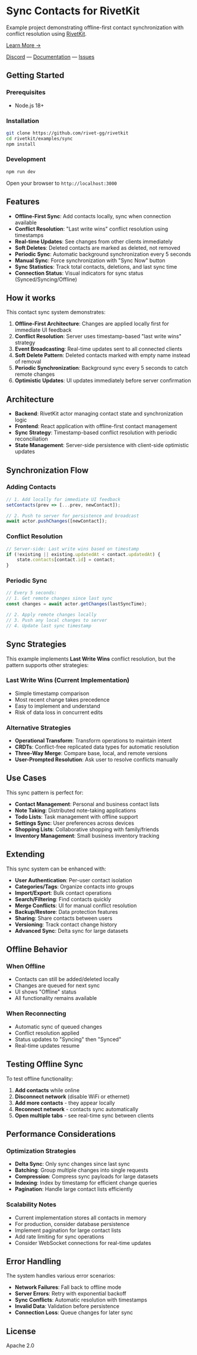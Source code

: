# Sync Contacts for RivetKit

Example project demonstrating offline-first contact synchronization with conflict resolution using [RivetKit](https://rivetkit.org).

[Learn More →](https://github.com/rivet-gg/rivetkit)

[Discord](https://rivet.gg/discord) — [Documentation](https://rivetkit.org) — [Issues](https://github.com/rivet-gg/rivetkit/issues)

## Getting Started

### Prerequisites

- Node.js 18+

### Installation

```sh
git clone https://github.com/rivet-gg/rivetkit
cd rivetkit/examples/sync
npm install
```

### Development

```sh
npm run dev
```

Open your browser to `http://localhost:3000`

## Features

- **Offline-First Sync**: Add contacts locally, sync when connection available
- **Conflict Resolution**: "Last write wins" conflict resolution using timestamps
- **Real-time Updates**: See changes from other clients immediately
- **Soft Deletes**: Deleted contacts are marked as deleted, not removed
- **Periodic Sync**: Automatic background synchronization every 5 seconds
- **Manual Sync**: Force synchronization with "Sync Now" button
- **Sync Statistics**: Track total contacts, deletions, and last sync time
- **Connection Status**: Visual indicators for sync status (Synced/Syncing/Offline)

## How it works

This contact sync system demonstrates:

1. **Offline-First Architecture**: Changes are applied locally first for immediate UI feedback
2. **Conflict Resolution**: Server uses timestamp-based "last write wins" strategy
3. **Event Broadcasting**: Real-time updates sent to all connected clients
4. **Soft Delete Pattern**: Deleted contacts marked with empty name instead of removal
5. **Periodic Synchronization**: Background sync every 5 seconds to catch remote changes
6. **Optimistic Updates**: UI updates immediately before server confirmation

## Architecture

- **Backend**: RivetKit actor managing contact state and synchronization logic
- **Frontend**: React application with offline-first contact management
- **Sync Strategy**: Timestamp-based conflict resolution with periodic reconciliation
- **State Management**: Server-side persistence with client-side optimistic updates

## Synchronization Flow

### Adding Contacts
```typescript
// 1. Add locally for immediate UI feedback
setContacts(prev => [...prev, newContact]);

// 2. Push to server for persistence and broadcast
await actor.pushChanges([newContact]);
```

### Conflict Resolution
```typescript
// Server-side: Last write wins based on timestamp
if (!existing || existing.updatedAt < contact.updatedAt) {
    state.contacts[contact.id] = contact;
}
```

### Periodic Sync
```typescript
// Every 5 seconds:
// 1. Get remote changes since last sync
const changes = await actor.getChanges(lastSyncTime);

// 2. Apply remote changes locally
// 3. Push any local changes to server
// 4. Update last sync timestamp
```

## Sync Strategies

This example implements **Last Write Wins** conflict resolution, but the pattern supports other strategies:

### Last Write Wins (Current Implementation)
- Simple timestamp comparison
- Most recent change takes precedence
- Easy to implement and understand
- Risk of data loss in concurrent edits

### Alternative Strategies
- **Operational Transform**: Transform operations to maintain intent
- **CRDTs**: Conflict-free replicated data types for automatic resolution
- **Three-Way Merge**: Compare base, local, and remote versions
- **User-Prompted Resolution**: Ask user to resolve conflicts manually

## Use Cases

This sync pattern is perfect for:

- **Contact Management**: Personal and business contact lists
- **Note Taking**: Distributed note-taking applications
- **Todo Lists**: Task management with offline support
- **Settings Sync**: User preferences across devices
- **Shopping Lists**: Collaborative shopping with family/friends
- **Inventory Management**: Small business inventory tracking

## Extending

This sync system can be enhanced with:

- **User Authentication**: Per-user contact isolation
- **Categories/Tags**: Organize contacts into groups
- **Import/Export**: Bulk contact operations
- **Search/Filtering**: Find contacts quickly
- **Merge Conflicts**: UI for manual conflict resolution
- **Backup/Restore**: Data protection features
- **Sharing**: Share contacts between users
- **Versioning**: Track contact change history
- **Advanced Sync**: Delta sync for large datasets

## Offline Behavior

### When Offline
- Contacts can still be added/deleted locally
- Changes are queued for next sync
- UI shows "Offline" status
- All functionality remains available

### When Reconnecting
- Automatic sync of queued changes
- Conflict resolution applied
- Status updates to "Syncing" then "Synced"
- Real-time updates resume

## Testing Offline Sync

To test offline functionality:

1. **Add contacts** while online
2. **Disconnect network** (disable WiFi or ethernet)
3. **Add more contacts** - they appear locally
4. **Reconnect network** - contacts sync automatically
5. **Open multiple tabs** - see real-time sync between clients

## Performance Considerations

### Optimization Strategies
- **Delta Sync**: Only sync changes since last sync
- **Batching**: Group multiple changes into single requests
- **Compression**: Compress sync payloads for large datasets
- **Indexing**: Index by timestamp for efficient change queries
- **Pagination**: Handle large contact lists efficiently

### Scalability Notes
- Current implementation stores all contacts in memory
- For production, consider database persistence
- Implement pagination for large contact lists
- Add rate limiting for sync operations
- Consider WebSocket connections for real-time updates

## Error Handling

The system handles various error scenarios:

- **Network Failures**: Fall back to offline mode
- **Server Errors**: Retry with exponential backoff
- **Sync Conflicts**: Automatic resolution with timestamps
- **Invalid Data**: Validation before persistence
- **Connection Loss**: Queue changes for later sync

## License

Apache 2.0